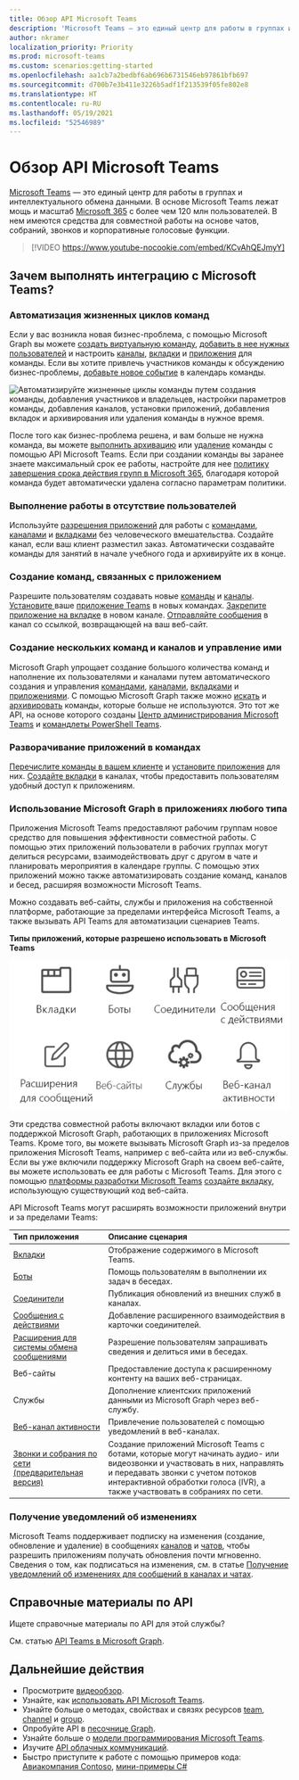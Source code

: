 ```yaml
---
title: Обзор API Microsoft Teams
description: 'Microsoft Teams — это единый центр для работы в группах и интеллектуального обмена данными. '
author: nkramer
localization_priority: Priority
ms.prod: microsoft-teams
ms.custom: scenarios:getting-started
ms.openlocfilehash: aa1cb7a2bedbf6ab696b6731546eb97861bfb697
ms.sourcegitcommit: d700b7e3b411e3226b5adf1f213539f05fe802e8
ms.translationtype: HT
ms.contentlocale: ru-RU
ms.lasthandoff: 05/19/2021
ms.locfileid: "52546989"
---
```

# <a name="microsoft-teams-api-overview"></a>Обзор API Microsoft Teams

[Microsoft Teams](https://products.office.com/microsoft-teams) — это единый центр для работы в группах и интеллектуального обмена данными. В основе Microsoft Teams лежат мощь и масштаб [Microsoft 365](https://products.office.com/) с более чем 120 млн пользователей. В нем имеются средства для совместной работы на основе чатов, собраний, звонков и корпоративные голосовые функции.


> [!VIDEO https://www.youtube-nocookie.com/embed/KCvAhQEJmyY]


## <a name="why-integrate-with-microsoft-teams"></a>Зачем выполнять интеграцию с Microsoft Teams?

### <a name="automate-team-lifecycles"></a>Автоматизация жизненных циклов команд

Если у вас возникла новая бизнес-проблема, с помощью Microsoft Graph вы можете [создать виртуальную команду](/graph/api/team-put-teams), [добавить в нее нужных пользователей](/graph/api/group-post-members) и настроить [каналы](/graph/api/channel-post), [вкладки](/graph/api/teamstab-add) и [приложения](/graph/api/teamsappinstallation-add) для команды.
Если вы хотите привлечь участников команды к обсуждению бизнес-проблемы, [добавьте новое событие](/graph/api/group-post-events) в календарь команды.

![Автоматизируйте жизненные циклы команды путем создания команды, добавления участников и владельцев, настройки параметров команды, добавления каналов, установки приложений, добавления вкладок и архивирования или удаления команды в нужное время.](images/teams-lifecycle.png)

После того как бизнес-проблема решена, и вам больше не нужна команда, вы можете [выполнить архивацию](/graph/api/team-archive) или [удаление](/graph/api/group-delete) команды с помощью API Microsoft Teams. Если при создании команды вы заранее знаете максимальный срок ее работы, настройте для нее [политику завершения срока действия групп в Microsoft 365](https://support.office.com/article/office-365-group-expiration-policy-8d253fe5-0e09-4b3c-8b5e-f48def064733?ui=en-US&rs=en-US&ad=US), благодаря которой команда будет автоматически удалена согласно параметрам политики.

### <a name="get-work-done-even-when-no-one-is-around"></a>Выполнение работы в отсутствие пользователей

Используйте [разрешения приложений](permissions-reference.md) для работы с [командами](/graph/api/resources/team), [каналами](/graph/api/resources/channel) и [вкладками](/graph/api/resources/teamstab) без человеческого вмешательства. Создайте канал, если ваш клиент разместил заказ.
Автоматически создавайте команды для занятий в начале учебного года и архивируйте их в конце.

### <a name="create-teams-linked-to-your-app"></a>Создание команд, связанных с приложением

Разрешите пользователям создавать новые [команды](/graph/api/resources/team) и [каналы](/graph/api/resources/channel). 
[Установите ](/graph/api/teamsappinstallation-add) ваше [приложение Teams](/microsoftteams/platform/#pivot=home&panel=home-all) в новых командах. 
[Закрепите приложение на вкладке](/graph/api/teamstab-add) в новом канале. 
[Отправляйте сообщения](/graph/api/channel-post-message) в канал со ссылкой, возвращающей на ваш веб-сайт.

### <a name="create-and-manage-multiple-teams-and-channels"></a>Создание нескольких команд и каналов и управление ими

Microsoft Graph упрощает создание большого количества команд и наполнение их пользователями и каналами путем автоматического создания и управления [командами](/graph/api/resources/team), [каналами](/graph/api/resources/channel), [вкладками](/graph/api/resources/teamstab) и [приложениями](/graph/api/resources/teamsapp).
С помощью Microsoft Graph также можно [искать](teams-list-all-teams.md) и [архивировать](/graph/api/team-archive) команды, которые больше не используются. Это тот же API, на основе которого созданы [Центр администрирования Microsoft Teams](/microsoftteams/enable-features-office-365) и [командлеты PowerShell Teams](/microsoftteams/teams-powershell-overview).

### <a name="deploy-apps-to-teams"></a>Разворачивание приложений в командах

[Перечислите команды в вашем клиенте](teams-list-all-teams.md) и [установите приложения](/graph/api/teamsappinstallation-add) для них. 
[Создайте вкладки](/graph/api/teamstab-add) в каналах, чтобы предоставить пользователям удобный доступ к приложениям.

### <a name="use-microsoft-graph-in-any-kind-of-app"></a>Использование Microsoft Graph в приложениях любого типа

Приложения Microsoft Teams предоставляют рабочим группам новое средство для повышения эффективности совместной работы. С помощью этих приложений пользователи в рабочих группах могут делиться ресурсами, взаимодействовать друг с другом в чате и планировать мероприятия в календаре группы. С помощью этих приложений можно также автоматизировать создание команд, каналов и бесед, расширяя возможности Microsoft Teams.

Можно создавать веб-сайты, службы и приложения на собственной платформе, работающие за пределами интерфейса Microsoft Teams, а также вызывать API Teams для автоматизации сценариев Teams.

**Типы приложений, которые разрешено использовать в Microsoft Teams**

![Вызов API Microsoft Teams из вкладок, ботов, веб-сайтов и служб](images/teamsappendpoints.png)

Эти средства совместной работы включают вкладки или ботов с поддержкой Microsoft Graph, работающих в приложениях Microsoft Teams. Кроме того, вы можете вызывать Microsoft Graph из-за пределов приложения Microsoft Teams, например с веб-сайта или из веб-службы. Если вы уже включили поддержку Microsoft Graph на своем веб-сайте, вы можете использовать ее для работы с Microsoft Teams. Для этого с помощью [платформы разработки Microsoft Teams](/microsoftteams/platform/#pivot=home&panel=home-all) [создайте вкладку](/microsoftteams/platform/concepts/tabs/tabs-overview), использующую существующий код веб-сайта.

API Microsoft Teams могут расширять возможности приложений внутри и за пределами Teams:

|Тип приложения|Описание сценария|
|:-------|:-------------------|
| [Вкладки](/microsoftteams/platform/concepts/tabs/tabs-overview) |Отображение содержимого в Microsoft Teams.|
| [Боты](/microsoftteams/platform/concepts/bots/bots-overview) |Помощь пользователям в выполнении их задач в беседах.|
| [Соединители](/microsoftteams/platform/concepts/connectors/connectors) |Публикация обновлений из внешних служб в каналах.|
| [Сообщения с действиями](/microsoftteams/platform/concepts/cards/cards) |Добавление расширенного взаимодействия в карточки соединителей.|
| [Расширения для системы обмена сообщениями](/microsoftteams/platform/concepts/messaging-extensions) |Разрешение пользователям запрашивать сведения и делиться ими в беседах.|
|Веб-сайты| Предоставление доступа к расширенному контенту на ваших веб-страницах.|
|Службы|Дополнение клиентских приложений данными из Microsoft Graph через веб-службу.|
| [Веб-канал активности](/microsoftteams/platform/concepts/activity-feed)|Привлечение пользователей с помощью уведомлений в веб-каналах.|
| [Звонки и собрания по сети (предварительная версия)](/graph/api/resources/communications-api-overview) |Создание приложений Microsoft Teams с ботами, которые могут начинать аудио- или видеозвонки и участвовать в них, направлять и передавать звонки с учетом потоков интерактивной обработки голоса (IVR), а также участвовать в собраниях по сети.|

### <a name="get-notified-about-changes"></a>Получение уведомлений об изменениях

Microsoft Teams поддерживает подписку на изменения (создание, обновление и удаление) в сообщениях [каналов](/graph/api/resources/channel) и [чатов](/graph/api/resources/chat), чтобы разрешить приложениям получать обновления почти мгновенно. Сведения о том, как подписаться на изменения, см. в статье [Получение уведомлений об изменениях для сообщений в каналах и чатах](teams-changenotifications-chatmessage.md).

## <a name="api-reference"></a>Справочные материалы по API

Ищете справочные материалы по API для этой службы?

См. статью [API Teams в Microsoft Graph](/graph/api/resources/teams-api-overview).

## <a name="next-steps"></a>Дальнейшие действия

- Просмотрите [видеообзор](https://aka.ms/teamsgraph/v1/video).
- Узнайте, как [использовать API Microsoft Teams](/graph/api/resources/teams-api-overview).
- Узнайте больше о методах, свойствах и связях ресурсов [team](/graph/api/resources/team), [channel](/graph/api/resources/channel) и [group](/graph/api/resources/group).
- Опробуйте API в [песочнице Graph](https://developer.microsoft.com/graph/graph-explorer).
- Узнайте больше о [модели программирования Microsoft Teams](/microsoftteams/platform/concepts/concepts-overview).
- Изучите [API облачных коммуникаций](/graph/api/resources/communications-api-overview).
- Быстро приступите к работе с помощью примеров кода: [Авиакомпания Contoso](https://github.com/microsoftgraph/contoso-airlines-teams-sample), [мини-примеры C#](https://github.com/microsoftgraph/csharp-teams-sample-graph)

